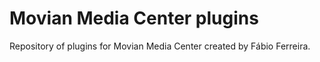 Movian Media Center plugins
================

Repository of plugins for Movian Media Center created by Fábio Ferreira.

